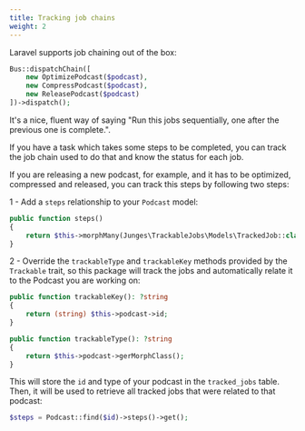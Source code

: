 ```yaml
---
title: Tracking job chains
weight: 2
---
```


Laravel supports job chaining out of the box:

```php
Bus::dispatchChain([
    new OptimizePodcast($podcast),
    new CompressPodcast($podcast),
    new ReleasePodcast($podcast)
])->dispatch();
```


It's a nice, fluent way of saying "Run this jobs sequentially, one after the previous one is complete.".

If you have a task which takes some steps to be completed, you can track the job chain used to do that and know the
status for each job.

If you are releasing a new podcast, for example, and it has to be optimized, compressed and released, you can track
this steps by following two steps:

1 - Add a `steps` relationship to your `Podcast` model:

```php
public function steps()
{
    return $this->morphMany(Junges\TrackableJobs\Models\TrackedJob::class, 'trackable');
}
```

2 - Override the `trackableType` and `trackableKey` methods provided by the `Trackable` trait, so this package will track the jobs
and automatically relate it to the Podcast you are working on:

```php
public function trackableKey(): ?string
{
    return (string) $this->podcast->id;
}

public function trackableType(): ?string
{
    return $this->podcast->gerMorphClass();
}
```

This will store the `id` and type of your podcast in the `tracked_jobs` table. Then, it will be used to retrieve all tracked jobs that were
related to that podcast: 

```php
$steps = Podcast::find($id)->steps()->get();
```